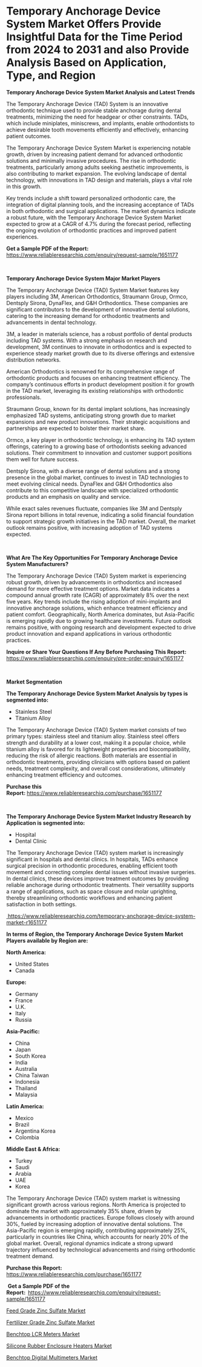 <p><h1>Temporary Anchorage Device System Market Offers Provide Insightful Data for the Time Period from 2024 to 2031 and also Provide Analysis Based on Application, Type, and Region</h1></p><p><strong>Temporary Anchorage Device System Market Analysis and Latest Trends</strong></p>
<p><p>The Temporary Anchorage Device (TAD) System is an innovative orthodontic technique used to provide stable anchorage during dental treatments, minimizing the need for headgear or other constraints. TADs, which include miniplates, miniscrews, and implants, enable orthodontists to achieve desirable tooth movements efficiently and effectively, enhancing patient outcomes.</p><p>The Temporary Anchorage Device System Market is experiencing notable growth, driven by increasing patient demand for advanced orthodontic solutions and minimally invasive procedures. The rise in orthodontic treatments, particularly among adults seeking aesthetic improvements, is also contributing to market expansion. The evolving landscape of dental technology, with innovations in TAD design and materials, plays a vital role in this growth. </p><p>Key trends include a shift toward personalized orthodontic care, the integration of digital planning tools, and the increasing acceptance of TADs in both orthodontic and surgical applications. The market dynamics indicate a robust future, with the Temporary Anchorage Device System Market expected to grow at a CAGR of 4.7% during the forecast period, reflecting the ongoing evolution of orthodontic practices and improved patient experiences.</p></p>
<p><strong>Get a Sample PDF of the Report:&nbsp;</strong> <a href="https://www.reliableresearchiq.com/enquiry/request-sample/1651177?utm_campaign=1847&utm_medium=2&utm_source=Github&utm_content=ia&utm_term=08122024&utm_id=temporary-anchorage-device-system">https://www.reliableresearchiq.com/enquiry/request-sample/1651177</a></p>
<p>&nbsp;</p>
<p><strong>Temporary Anchorage Device System Major Market Players</strong></p>
<p><p>The Temporary Anchorage Device (TAD) System Market features key players including 3M, American Orthodontics, Straumann Group, Ormco, Dentsply Sirona, DynaFlex, and G&H Orthodontics. These companies are significant contributors to the development of innovative dental solutions, catering to the increasing demand for orthodontic treatments and advancements in dental technology.</p><p>3M, a leader in materials science, has a robust portfolio of dental products including TAD systems. With a strong emphasis on research and development, 3M continues to innovate in orthodontics and is expected to experience steady market growth due to its diverse offerings and extensive distribution networks. </p><p>American Orthodontics is renowned for its comprehensive range of orthodontic products and focuses on enhancing treatment efficiency. The company’s continuous efforts in product development position it for growth in the TAD market, leveraging its existing relationships with orthodontic professionals.</p><p>Straumann Group, known for its dental implant solutions, has increasingly emphasized TAD systems, anticipating strong growth due to market expansions and new product innovations. Their strategic acquisitions and partnerships are expected to bolster their market share.</p><p>Ormco, a key player in orthodontic technology, is enhancing its TAD system offerings, catering to a growing base of orthodontists seeking advanced solutions. Their commitment to innovation and customer support positions them well for future success.</p><p>Dentsply Sirona, with a diverse range of dental solutions and a strong presence in the global market, continues to invest in TAD technologies to meet evolving clinical needs. DynaFlex and G&H Orthodontics also contribute to this competitive landscape with specialized orthodontic products and an emphasis on quality and service.</p><p>While exact sales revenues fluctuate, companies like 3M and Dentsply Sirona report billions in total revenue, indicating a solid financial foundation to support strategic growth initiatives in the TAD market. Overall, the market outlook remains positive, with increasing adoption of TAD systems expected.</p></p>
<p>&nbsp;</p>
<p><strong>What Are The Key Opportunities For Temporary Anchorage Device System Manufacturers?</strong></p>
<p><p>The Temporary Anchorage Device (TAD) System market is experiencing robust growth, driven by advancements in orthodontics and increased demand for more effective treatment options. Market data indicates a compound annual growth rate (CAGR) of approximately 8% over the next five years. Key trends include the rising adoption of mini-implants and innovative anchorage solutions, which enhance treatment efficiency and patient comfort. Geographically, North America dominates, but Asia-Pacific is emerging rapidly due to growing healthcare investments. Future outlook remains positive, with ongoing research and development expected to drive product innovation and expand applications in various orthodontic practices.</p></p>
<p><strong>Inquire or Share Your Questions If Any Before Purchasing This Report:</strong> <a href="https://www.reliableresearchiq.com/enquiry/pre-order-enquiry/1651177?utm_campaign=1847&utm_medium=2&utm_source=Github&utm_content=ia&utm_term=08122024&utm_id=temporary-anchorage-device-system">https://www.reliableresearchiq.com/enquiry/pre-order-enquiry/1651177</a></p>
<p>&nbsp;</p>
<p><strong>Market Segmentation</strong></p>
<p><strong>The Temporary Anchorage Device System Market Analysis by types is segmented into:</strong></p>
<p><ul><li>Stainless Steel</li><li>Titanium Alloy</li></ul></p>
<p><p>The Temporary Anchorage Device (TAD) System market consists of two primary types: stainless steel and titanium alloy. Stainless steel offers strength and durability at a lower cost, making it a popular choice, while titanium alloy is favored for its lightweight properties and biocompatibility, reducing the risk of allergic reactions. Both materials are essential in orthodontic treatments, providing clinicians with options based on patient needs, treatment complexity, and overall cost considerations, ultimately enhancing treatment efficiency and outcomes.</p></p>
<p><strong>Purchase this Report:&nbsp;</strong><a href="https://www.reliableresearchiq.com/purchase/1651177?utm_campaign=1847&utm_medium=2&utm_source=Github&utm_content=ia&utm_term=08122024&utm_id=temporary-anchorage-device-system">https://www.reliableresearchiq.com/purchase/1651177</a></p>
<p>&nbsp;</p>
<p><strong>The Temporary Anchorage Device System Market Industry Research by Application is segmented into:</strong></p>
<p><ul><li>Hospital</li><li>Dental Clinic</li></ul></p>
<p><p>The Temporary Anchorage Device (TAD) system market is increasingly significant in hospitals and dental clinics. In hospitals, TADs enhance surgical precision in orthodontic procedures, enabling efficient tooth movement and correcting complex dental issues without invasive surgeries. In dental clinics, these devices improve treatment outcomes by providing reliable anchorage during orthodontic treatments. Their versatility supports a range of applications, such as space closure and molar uprighting, thereby streamlining orthodontic workflows and enhancing patient satisfaction in both settings.</p></p>
<p><a href="https://www.reliableresearchiq.com/temporary-anchorage-device-system-market-r1651177?utm_campaign=1847&utm_medium=2&utm_source=Github&utm_content=ia&utm_term=08122024&utm_id=temporary-anchorage-device-system">&nbsp;https://www.reliableresearchiq.com/temporary-anchorage-device-system-market-r1651177</a></p>
<p><strong>In terms of Region, the Temporary Anchorage Device System Market Players available by Region are:</strong></p>
<p>
    <p> <strong> North America: </strong>
        <ul>
            <li>United States</li>
            <li>Canada</li>
        </ul>
        </p> 
    <p> <strong> Europe: </strong>
        <ul>
            <li>Germany</li>
            <li>France</li>
            <li>U.K.</li>
            <li>Italy</li>
            <li>Russia</li>
        </ul>
        </p> 
    <p> <strong> Asia-Pacific: </strong>
        <ul>
            <li>China</li>
            <li>Japan</li>
            <li>South Korea</li>
            <li>India</li>
            <li>Australia</li>
            <li>China Taiwan</li>
            <li>Indonesia</li>
            <li>Thailand</li>
            <li>Malaysia</li>
        </ul>
        </p> 
    <p> <strong> Latin America: </strong>
        <ul>
            <li>Mexico</li>
            <li>Brazil</li>
            <li>Argentina Korea</li>
            <li>Colombia</li>
        </ul>
        </p> 
    <p> <strong> Middle East & Africa: </strong>
        <ul>
            <li>Turkey</li>
            <li>Saudi</li>
            <li>Arabia</li>
            <li>UAE</li>
            <li>Korea</li>
        </ul>
    </p>
    </p>
<p><p>The Temporary Anchorage Device (TAD) system market is witnessing significant growth across various regions. North America is projected to dominate the market with approximately 35% share, driven by advancements in orthodontic practices. Europe follows closely with around 30%, fueled by increasing adoption of innovative dental solutions. The Asia-Pacific region is emerging rapidly, contributing approximately 25%, particularly in countries like China, which accounts for nearly 20% of the global market. Overall, regional dynamics indicate a strong upward trajectory influenced by technological advancements and rising orthodontic treatment demand.</p></p>
<p><strong>Purchase this Report: </strong><a href="https://www.reliableresearchiq.com/purchase/1651177?utm_campaign=1847&utm_medium=2&utm_source=Github&utm_content=ia&utm_term=08122024&utm_id=temporary-anchorage-device-system">https://www.reliableresearchiq.com/purchase/1651177</a></p>
<p>&nbsp;<strong>Get a Sample PDF of the Report:&nbsp;&nbsp;</strong><a href="https://www.reliableresearchiq.com/enquiry/request-sample/1651177?utm_campaign=1847&utm_medium=2&utm_source=Github&utm_content=ia&utm_term=08122024&utm_id=temporary-anchorage-device-system">https://www.reliableresearchiq.com/enquiry/request-sample/1651177</a></p>
<p><strong></strong></p>
<p><p><a href="https://www.linkedin.com/pulse/feed-grade-zinc-sulfate-market-transformation-comparative-smiae?utm_campaign=1847&utm_medium=2&utm_source=Github&utm_content=ia&utm_term=08122024&utm_id=temporary-anchorage-device-system">Feed Grade Zinc Sulfate Market</a></p><p><a href="https://www.linkedin.com/pulse/market-insights-revenue-forecast-fertilizer-grade-zinc-sulfate-sfqne?utm_campaign=1847&utm_medium=2&utm_source=Github&utm_content=ia&utm_term=08122024&utm_id=temporary-anchorage-device-system">Fertilizer Grade Zinc Sulfate Market</a></p><p><a href="https://www.linkedin.com/pulse/forecasts-growth-opportunities-benchtop-lcr-meters-qpwcf?utm_campaign=1847&utm_medium=2&utm_source=Github&utm_content=ia&utm_term=08122024&utm_id=temporary-anchorage-device-system">Benchtop LCR Meters Market</a></p><p><a href="https://www.linkedin.com/pulse/emerging-opportunities-challenges-global-silicone-6szre?utm_campaign=1847&utm_medium=2&utm_source=Github&utm_content=ia&utm_term=08122024&utm_id=temporary-anchorage-device-system">Silicone Rubber Enclosure Heaters Market</a></p><p><a href="https://www.linkedin.com/pulse/benchtop-digital-multimeters-market-size-share-research-ushlf?utm_campaign=1847&utm_medium=2&utm_source=Github&utm_content=ia&utm_term=08122024&utm_id=temporary-anchorage-device-system">Benchtop Digital Multimeters Market</a></p></p>
